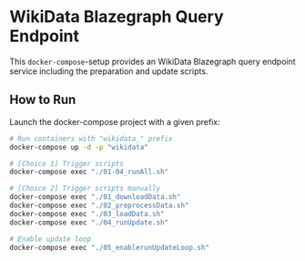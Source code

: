 # WikiData Blazegraph Query Endpoint

This `docker-compose`-setup provides an WikiData Blazegraph query endpoint service including the preparation and update scripts.

## How to Run
Launch the docker-compose project with a given prefix:
```bash
# Run containers with "wikidata_" prefix
docker-compose up -d -p "wikidata"

# [Choice 1] Trigger scripts
docker-compose exec "./01-04_runAll.sh"

# [Choice 2] Trigger scripts manually
docker-compose exec "./01_downloadData.sh"
docker-compose exec "./02_preprocessData.sh"
docker-compose exec "./03_loadData.sh"
docker-compose exec "./04_runUpdate.sh"

# Enable update loop
docker-compose exec "./05_enablerunUpdateLoop.sh"